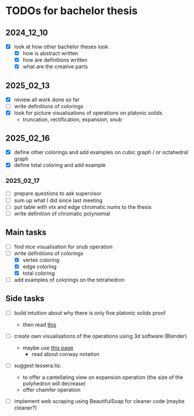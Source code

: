 # TODOs for bachelor thesis

## 2024_12_10

- [x] look at how other bachelor theses look
  - [x] how is abstract written
  - [x] how are definitions written
  - [x] what are the creative parts

## 2025_02_13

- [x] review all work done so far
- [ ] write definitions of colorings
- [x] look for picture visualisations of operations on platonic solids 
  - truncation, rectification, expansion, snub

## 2025_02_16

- [x] define other colorings and add examples on cubic graph / or octahedral graph
- [x] define total coloring and add example

### 2025_02_17

- [ ] prepare questions to ask supervisor
- [ ] sum up what I did since last meeting
- [ ] put table with vtx and edge chromatic nums to the thesis
- [ ] write definition of chromatic polynomial

## Main tasks

- [ ] find nice visualisation for snub operation
- [ ] write definitions of colorings
  - [x] vertex coloring
  - [x] edge coloring
  - [x] total coloring
- [ ] add examples of colorings on the tetrahedron

## Side tasks

- [ ] build intuition about why there is only five platonic solids proof
  - then read [this](https://www.jstor.org/stable/27961672?seq=1)

- [ ] create own visualisations of the operations using 3d software (Blender)
  - maybe use [this page](https://drajmarsh.bitbucket.io/poly3d.html)
    - read about conway notation

- [ ] suggest tessera.lis:
  - to offer a cantellating view on expansion operation (the size of the polyhedron will decrease)
  - offer chamfer operation

- [ ] implement web scraping using BeautifulSoap for cleaner code (maybe cleaner?)